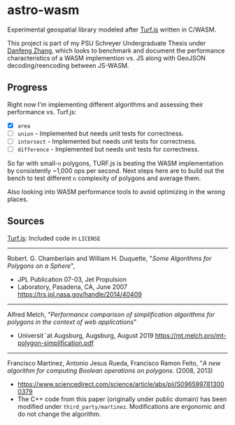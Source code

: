 # astro-wasm

Experimental geospatial library modeled after [Turf.js](https://github.com/Turfjs/turf) written in C/WASM.

This project is part of my PSU Schreyer Undergraduate Thesis under [Danfeng Zhang](http://www.cse.psu.edu/~dbz5017/), which looks to benchmark and document the performance characteristics of a WASM implemention vs. JS along with GeoJSON decoding/reencoding between JS-WASM.

## Progress

Right now I'm implementing different algorithms and assessing their performance vs. Turf.js:

- [x] `area`
- [ ] `union` - Implemented but needs unit tests for correctness.
- [ ] `intersect` - Implemented but needs unit tests for correctness.
- [ ] `difference` - Implemented but needs unit tests for correctness.

So far with small-`n` polygons, TURF.js is beating the WASM implementation by consistently ~1,000 ops per second. Next steps here are to build out the bench to test different `n` complexity of polygons and average them.

Also looking into WASM performance tools to avoid optimizing in the wrong places.

## Sources

[Turf.js](https://github.com/Turfjs/turf): Included code in `LICENSE`

--- 

Robert. G. Chamberlain and William H. Duquette, "*Some Algorithms for Polygons on a Sphere*",
* JPL Publication 07-03, Jet Propulsion
* Laboratory, Pasadena, CA, June 2007 https://trs.jpl.nasa.gov/handle/2014/40409

---

Alfred Melch, "*Performance comparison of simplification algorithms for polygons in the context of web applications*"
* Universit¨at Augsburg, Augsburg, August 2019 https://mt.melch.pro/mt-polygon-simplification.pdf

---

Francisco Martinez, Antonio Jesus Rueda, Francisco Ramon Feito, "*A new algorithm for computing Boolean operations on polygons.* (2008, 2013)
* https://www.sciencedirect.com/science/article/abs/pii/S0965997813000379
* The C++ code from this paper (originally under public domain) has been modified under `third_party/martinez`. Modifications are ergonomic and do not change the algorithm.
